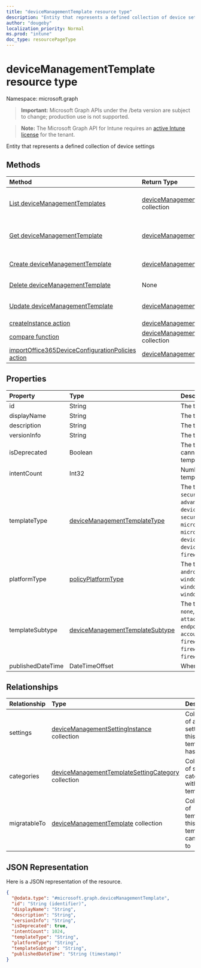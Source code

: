 ```yaml
---
title: "deviceManagementTemplate resource type"
description: "Entity that represents a defined collection of device settings"
author: "dougeby"
localization_priority: Normal
ms.prod: "intune"
doc_type: resourcePageType
---
```


# deviceManagementTemplate resource type

Namespace: microsoft.graph

> **Important:** Microsoft Graph APIs under the /beta version are subject to change; production use is not supported.

> **Note:** The Microsoft Graph API for Intune requires an [active Intune license](https://go.microsoft.com/fwlink/?linkid=839381) for the tenant.

Entity that represents a defined collection of device settings

## Methods
|Method|Return Type|Description|
|:---|:---|:---|
|[List deviceManagementTemplates](../api/intune-deviceintent-devicemanagementtemplate-list.md)|[deviceManagementTemplate](../resources/intune-deviceintent-devicemanagementtemplate.md) collection|List properties and relationships of the [deviceManagementTemplate](../resources/intune-deviceintent-devicemanagementtemplate.md) objects.|
|[Get deviceManagementTemplate](../api/intune-deviceintent-devicemanagementtemplate-get.md)|[deviceManagementTemplate](../resources/intune-deviceintent-devicemanagementtemplate.md)|Read properties and relationships of the [deviceManagementTemplate](../resources/intune-deviceintent-devicemanagementtemplate.md) object.|
|[Create deviceManagementTemplate](../api/intune-deviceintent-devicemanagementtemplate-create.md)|[deviceManagementTemplate](../resources/intune-deviceintent-devicemanagementtemplate.md)|Create a new [deviceManagementTemplate](../resources/intune-deviceintent-devicemanagementtemplate.md) object.|
|[Delete deviceManagementTemplate](../api/intune-deviceintent-devicemanagementtemplate-delete.md)|None|Deletes a [deviceManagementTemplate](../resources/intune-deviceintent-devicemanagementtemplate.md).|
|[Update deviceManagementTemplate](../api/intune-deviceintent-devicemanagementtemplate-update.md)|[deviceManagementTemplate](../resources/intune-deviceintent-devicemanagementtemplate.md)|Update the properties of a [deviceManagementTemplate](../resources/intune-deviceintent-devicemanagementtemplate.md) object.|
|[createInstance action](../api/intune-deviceintent-devicemanagementtemplate-createinstance.md)|[deviceManagementIntent](../resources/intune-deviceintent-devicemanagementintent.md)|Not yet documented|
|[compare function](../api/intune-deviceintent-devicemanagementtemplate-compare.md)|[deviceManagementSettingComparison](../resources/intune-deviceintent-devicemanagementsettingcomparison.md) collection|Not yet documented|
|[importOffice365DeviceConfigurationPolicies action](../api/intune-deviceintent-devicemanagementtemplate-importoffice365deviceconfigurationpolicies.md)|[deviceManagementIntent](../resources/intune-deviceintent-devicemanagementintent.md) collection|Not yet documented|

## Properties
|Property|Type|Description|
|:---|:---|:---|
|id|String|The template ID|
|displayName|String|The template's display name|
|description|String|The template's description|
|versionInfo|String|The template's version information|
|isDeprecated|Boolean|The template is deprecated or not. Intents cannot be created from a deprecated template.|
|intentCount|Int32|Number of Intents created from this template.|
|templateType|[deviceManagementTemplateType](../resources/intune-deviceintent-devicemanagementtemplatetype.md)|The template's type. Possible values are: `securityBaseline`, `specializedDevices`, `advancedThreatProtectionSecurityBaseline`, `deviceConfiguration`, `custom`, `securityTemplate`, `microsoftEdgeSecurityBaseline`, `microsoftOffice365ProPlusSecurityBaseline`, `deviceCompliance`, `deviceConfigurationForOffice365`, `cloudPC`, `firewallSharedSettings`.|
|platformType|[policyPlatformType](../resources/intune-deviceintent-policyplatformtype.md)|The template's platform. Possible values are: `android`, `androidForWork`, `iOS`, `macOS`, `windowsPhone81`, `windows81AndLater`, `windows10AndLater`, `androidWorkProfile`, `windows10XProfile`, `all`.|
|templateSubtype|[deviceManagementTemplateSubtype](../resources/intune-deviceintent-devicemanagementtemplatesubtype.md)|The template's subtype. Possible values are: `none`, `firewall`, `diskEncryption`, `attackSurfaceReduction`, `endpointDetectionReponse`, `accountProtection`, `antivirus`, `firewallSharedAppList`, `firewallSharedIpList`, `firewallSharedPortlist`.|
|publishedDateTime|DateTimeOffset|When the template was published|

## Relationships
|Relationship|Type|Description|
|:---|:---|:---|
|settings|[deviceManagementSettingInstance](../resources/intune-deviceintent-devicemanagementsettinginstance.md) collection|Collection of all settings this template has|
|categories|[deviceManagementTemplateSettingCategory](../resources/intune-deviceintent-devicemanagementtemplatesettingcategory.md) collection|Collection of setting categories within the template|
|migratableTo|[deviceManagementTemplate](../resources/intune-deviceintent-devicemanagementtemplate.md) collection|Collection of templates this template can migrate to|

## JSON Representation
Here is a JSON representation of the resource.
<!-- {
  "blockType": "resource",
  "keyProperty": "id",
  "@odata.type": "microsoft.graph.deviceManagementTemplate"
}
-->
``` json
{
  "@odata.type": "#microsoft.graph.deviceManagementTemplate",
  "id": "String (identifier)",
  "displayName": "String",
  "description": "String",
  "versionInfo": "String",
  "isDeprecated": true,
  "intentCount": 1024,
  "templateType": "String",
  "platformType": "String",
  "templateSubtype": "String",
  "publishedDateTime": "String (timestamp)"
}
```



